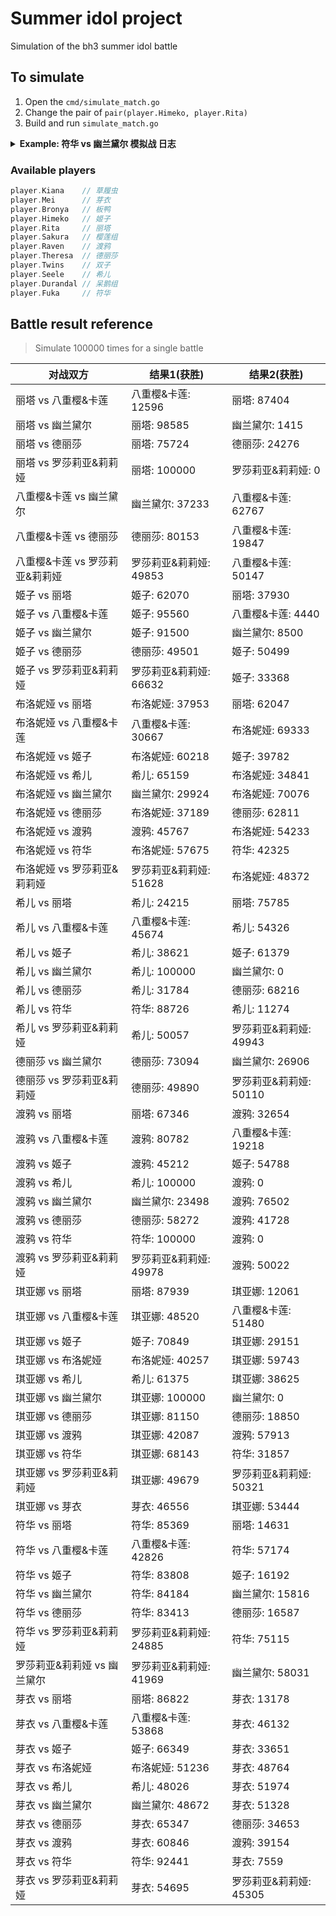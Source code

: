 # Summer idol project

Simulation of the bh3 summer idol battle

## To simulate

1. Open the `cmd/simulate_match.go`
2. Change the pair of `pair(player.Himeko, player.Rita)`
3. Build and run `simulate_match.go`

<details><summary><strong>Example: 符华 vs 幽兰黛尔 模拟战 日志</strong></summary>
<pre>
===== 比赛开始 =====
===== 回合 1 开始 =====
符华 普攻 造成 17 点元素伤害
幽兰黛尔 当前剩余 83 HP
幽兰黛尔 的攻击上升了 3 点
幽兰黛尔 普攻 造成 7 点伤害
符华 当前剩余 93 HP
===== 回合 1 结束 =====
===== 回合 2 开始 =====
符华 普攻 造成 17 点元素伤害
幽兰黛尔 当前剩余 66 HP
幽兰黛尔 的攻击上升了 3 点
幽兰黛尔 普攻 造成 10 点伤害
符华 当前剩余 83 HP
===== 回合 2 结束 =====
===== 回合 3 开始 =====
符华 发动技能 形之笔墨! 造成 18 点元素伤害
幽兰黛尔 当前剩余 48 HP
幽兰黛尔 的命中率下降了 25 点
幽兰黛尔 的攻击上升了 3 点
幽兰黛尔 普攻 造成 13 点伤害
符华 当前剩余 70 HP
===== 回合 3 结束 =====
===== 回合 4 开始 =====
符华 普攻 造成 17 点元素伤害
幽兰黛尔 当前剩余 31 HP
幽兰黛尔 的攻击上升了 3 点
幽兰黛尔 普攻 造成 16 点伤害
符华 避开了 幽兰黛尔 的 16 点伤害
===== 回合 4 结束 =====
===== 回合 5 开始 =====
符华 普攻 造成 17 点元素伤害
幽兰黛尔 当前剩余 14 HP
幽兰黛尔 的攻击上升了 3 点
幽兰黛尔 普攻 造成 19 点伤害
符华 当前剩余 51 HP
===== 回合 5 结束 =====
===== 回合 6 开始 =====
符华 发动技能 形之笔墨! 造成 18 点元素伤害
幽兰黛尔 触发弹反! 免疫伤害并返还 15 点伤害
符华 避开了 幽兰黛尔 的 15 点伤害
幽兰黛尔 触发弹反! 免疫对方对己方命中率的影响
幽兰黛尔 的攻击上升了 3 点
幽兰黛尔 普攻 造成 22 点伤害
符华 当前剩余 29 HP
===== 回合 6 结束 =====
===== 回合 7 开始 =====
符华 普攻 造成 17 点元素伤害
幽兰黛尔 当前剩余 -3 HP
幽兰黛尔 死亡
符华 Wins !

Process finished with exit code 0
</pre></details>

### Available players
```go
player.Kiana    // 草履虫
player.Mei      // 芽衣
player.Bronya   // 板鸭
player.Himeko   // 姬子
player.Rita     // 丽塔
player.Sakura   // 樱莲组
player.Raven    // 渡鸦
player.Theresa  // 德丽莎
player.Twins    // 双子
player.Seele    // 希儿
player.Durandal // 呆鹅组
player.Fuka     // 符华
```

## Battle result reference 
> Simulate 100000 times for a single battle

| 对战双方                       | 结果1(获胜)            | 结果2(获胜)            |
|--------------------------------|------------------------|------------------------|
| 丽塔 vs 八重樱&卡莲            | 八重樱&卡莲: 12596     | 丽塔: 87404            |
| 丽塔 vs 幽兰黛尔               | 丽塔: 98585            | 幽兰黛尔: 1415         |
| 丽塔 vs 德丽莎                 | 丽塔: 75724            | 德丽莎: 24276          |
| 丽塔 vs 罗莎莉亚&莉莉娅        | 丽塔: 100000           | 罗莎莉亚&莉莉娅: 0     |
| 八重樱&卡莲 vs 幽兰黛尔        | 幽兰黛尔: 37233        | 八重樱&卡莲: 62767     |
| 八重樱&卡莲 vs 德丽莎          | 德丽莎: 80153          | 八重樱&卡莲: 19847     |
| 八重樱&卡莲 vs 罗莎莉亚&莉莉娅 | 罗莎莉亚&莉莉娅: 49853 | 八重樱&卡莲: 50147     |
| 姬子 vs 丽塔                   | 姬子: 62070            | 丽塔: 37930            |
| 姬子 vs 八重樱&卡莲            | 姬子: 95560            | 八重樱&卡莲: 4440      |
| 姬子 vs 幽兰黛尔               | 姬子: 91500            | 幽兰黛尔: 8500         |
| 姬子 vs 德丽莎                 | 德丽莎: 49501          | 姬子: 50499            |
| 姬子 vs 罗莎莉亚&莉莉娅        | 罗莎莉亚&莉莉娅: 66632 | 姬子: 33368            |
| 布洛妮娅 vs 丽塔               | 布洛妮娅: 37953        | 丽塔: 62047            |
| 布洛妮娅 vs 八重樱&卡莲        | 八重樱&卡莲: 30667     | 布洛妮娅: 69333        |
| 布洛妮娅 vs 姬子               | 布洛妮娅: 60218        | 姬子: 39782            |
| 布洛妮娅 vs 希儿               | 希儿: 65159            | 布洛妮娅: 34841        |
| 布洛妮娅 vs 幽兰黛尔           | 幽兰黛尔: 29924        | 布洛妮娅: 70076        |
| 布洛妮娅 vs 德丽莎             | 布洛妮娅: 37189        | 德丽莎: 62811          |
| 布洛妮娅 vs 渡鸦               | 渡鸦: 45767            | 布洛妮娅: 54233        |
| 布洛妮娅 vs 符华               | 布洛妮娅: 57675        | 符华: 42325            |
| 布洛妮娅 vs 罗莎莉亚&莉莉娅    | 罗莎莉亚&莉莉娅: 51628 | 布洛妮娅: 48372        |
| 希儿 vs 丽塔                   | 希儿: 24215            | 丽塔: 75785            |
| 希儿 vs 八重樱&卡莲            | 八重樱&卡莲: 45674     | 希儿: 54326            |
| 希儿 vs 姬子                   | 希儿: 38621            | 姬子: 61379            |
| 希儿 vs 幽兰黛尔               | 希儿: 100000           | 幽兰黛尔: 0            |
| 希儿 vs 德丽莎                 | 希儿: 31784            | 德丽莎: 68216          |
| 希儿 vs 符华                   | 符华: 88726            | 希儿: 11274            |
| 希儿 vs 罗莎莉亚&莉莉娅        | 希儿: 50057            | 罗莎莉亚&莉莉娅: 49943 |
| 德丽莎 vs 幽兰黛尔             | 德丽莎: 73094          | 幽兰黛尔: 26906        |
| 德丽莎 vs 罗莎莉亚&莉莉娅      | 德丽莎: 49890          | 罗莎莉亚&莉莉娅: 50110 |
| 渡鸦 vs 丽塔                   | 丽塔: 67346            | 渡鸦: 32654            |
| 渡鸦 vs 八重樱&卡莲            | 渡鸦: 80782            | 八重樱&卡莲: 19218     |
| 渡鸦 vs 姬子                   | 渡鸦: 45212            | 姬子: 54788            |
| 渡鸦 vs 希儿                   | 希儿: 100000           | 渡鸦: 0                |
| 渡鸦 vs 幽兰黛尔               | 幽兰黛尔: 23498        | 渡鸦: 76502            |
| 渡鸦 vs 德丽莎                 | 德丽莎: 58272          | 渡鸦: 41728            |
| 渡鸦 vs 符华                   | 符华: 100000           | 渡鸦: 0                |
| 渡鸦 vs 罗莎莉亚&莉莉娅        | 罗莎莉亚&莉莉娅: 49978 | 渡鸦: 50022            |
| 琪亚娜 vs 丽塔                 | 丽塔: 87939            | 琪亚娜: 12061          |
| 琪亚娜 vs 八重樱&卡莲          | 琪亚娜: 48520          | 八重樱&卡莲: 51480     |
| 琪亚娜 vs 姬子                 | 姬子: 70849            | 琪亚娜: 29151          |
| 琪亚娜 vs 布洛妮娅             | 布洛妮娅: 40257        | 琪亚娜: 59743          |
| 琪亚娜 vs 希儿                 | 希儿: 61375            | 琪亚娜: 38625          |
| 琪亚娜 vs 幽兰黛尔             | 琪亚娜: 100000         | 幽兰黛尔: 0            |
| 琪亚娜 vs 德丽莎               | 琪亚娜: 81150          | 德丽莎: 18850          |
| 琪亚娜 vs 渡鸦                 | 琪亚娜: 42087          | 渡鸦: 57913            |
| 琪亚娜 vs 符华                 | 琪亚娜: 68143          | 符华: 31857            |
| 琪亚娜 vs 罗莎莉亚&莉莉娅      | 琪亚娜: 49679          | 罗莎莉亚&莉莉娅: 50321 |
| 琪亚娜 vs 芽衣                 | 芽衣: 46556            | 琪亚娜: 53444          |
| 符华 vs 丽塔                   | 符华: 85369            | 丽塔: 14631            |
| 符华 vs 八重樱&卡莲            | 八重樱&卡莲: 42826     | 符华: 57174            |
| 符华 vs 姬子                   | 符华: 83808            | 姬子: 16192            |
| 符华 vs 幽兰黛尔               | 符华: 84184            | 幽兰黛尔: 15816        |
| 符华 vs 德丽莎                 | 符华: 83413            | 德丽莎: 16587          |
| 符华 vs 罗莎莉亚&莉莉娅        | 罗莎莉亚&莉莉娅: 24885 | 符华: 75115            |
| 罗莎莉亚&莉莉娅 vs 幽兰黛尔    | 罗莎莉亚&莉莉娅: 41969 | 幽兰黛尔: 58031        |
| 芽衣 vs 丽塔                   | 丽塔: 86822            | 芽衣: 13178            |
| 芽衣 vs 八重樱&卡莲            | 八重樱&卡莲: 53868     | 芽衣: 46132            |
| 芽衣 vs 姬子                   | 姬子: 66349            | 芽衣: 33651            |
| 芽衣 vs 布洛妮娅               | 布洛妮娅: 51236        | 芽衣: 48764            |
| 芽衣 vs 希儿                   | 希儿: 48026            | 芽衣: 51974            |
| 芽衣 vs 幽兰黛尔               | 幽兰黛尔: 48672        | 芽衣: 51328            |
| 芽衣 vs 德丽莎                 | 芽衣: 65347            | 德丽莎: 34653          |
| 芽衣 vs 渡鸦                   | 芽衣: 60846            | 渡鸦: 39154            |
| 芽衣 vs 符华                   | 符华: 92441            | 芽衣: 7559             |
| 芽衣 vs 罗莎莉亚&莉莉娅        | 芽衣: 54695            | 罗莎莉亚&莉莉娅: 45305 |